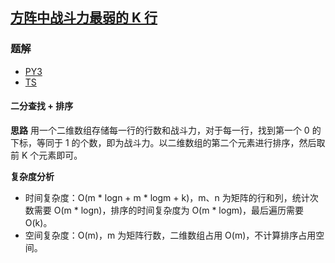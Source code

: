 ## [方阵中战斗力最弱的 K 行](https://leetcode-cn.com/problems/the-k-weakest-rows-in-a-matrix/)

### 题解
+ [PY3](../../py3/1408/1337.py)
+ [TS](../../ts/1408/1337.ts)

#### 二分查找 + 排序
**思路**
用一个二维数组存储每一行的行数和战斗力，对于每一行，找到第一个 0 的下标，等同于 1 的个数，即为战斗力。以二维数组的第二个元素进行排序，然后取前 K 个元素即可。

**复杂度分析**
+ 时间复杂度：O(m * logn + m * logm + k)，m、n 为矩阵的行和列，统计次数需要 O(m * logn)，排序的时间复杂度为 O(m * logm)，最后遍历需要 O(k)。
+ 空间复杂度：O(m)，m 为矩阵行数，二维数组占用 O(m)，不计算排序占用空间。
